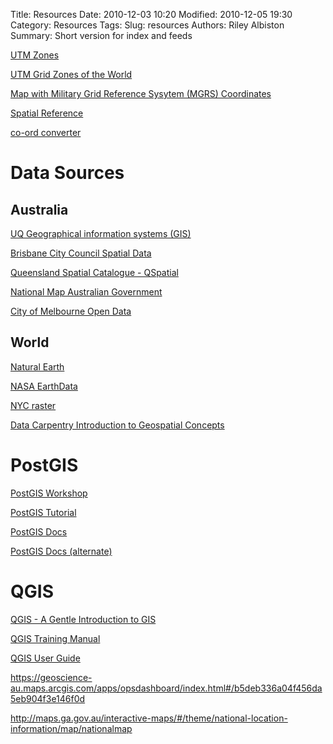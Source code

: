 Title: Resources
Date: 2010-12-03 10:20
Modified: 2010-12-05 19:30
Category: Resources
Tags: 
Slug: resources
Authors: Riley Albiston
Summary: Short version for index and feeds


[UTM Zones](https://mangomap.com/robertyoung/maps/69585/what-utm-zone-am-i-in-#)

[UTM Grid Zones of the World](http://dmap.co.uk/utmworld.htm)

[Map with Military Grid Reference Sysytem (MGRS) Coordinates](https://mappingsupport.com/p2/coordinates-mgrs-gissurfer-maps.html)

[Spatial Reference](https://spatialreference.org/)

[co-ord converter](http://legallandconverter.com/p50.html)

# Data Sources

## Australia

[UQ Geographical information systems (GIS)](https://guides.library.uq.edu.au/research-techniques/gis/data)

[Brisbane City Council Spatial Data](https://www.data.brisbane.qld.gov.au/data/group/spatial-data)

[Queensland Spatial Catalogue - QSpatial](http://qldspatial.information.qld.gov.au/catalogue/custom/index.page)

[National Map Australian Government](https://www.nationalmap.gov.au/)

[City of Melbourne Open Data](https://data.melbourne.vic.gov.au/)

## World

[Natural Earth](http://www.naturalearthdata.com/)

[NASA EarthData](https://earthdata.nasa.gov/)

[NYC raster](https://data.cityofnewyork.us/Environment/Landcover-Raster-Data-2010-3ft-Resolution/9auy-76zt)

[Data Carpentry Introduction to Geospatial Concepts](https://datacarpentry.org/organization-geospatial/)

# PostGIS

[PostGIS Workshop](https://www.postgis.net/workshops/postgis-intro/index.html)

[PostGIS Tutorial](https://www.postgresqltutorial.com/install-postgresql/)

[PostGIS Docs](https://www.postgresql.org/docs/12/index.html)

[PostGIS Docs (alternate)](https://postgis.net/docs/)

# QGIS

[QGIS - A Gentle Introduction to GIS](https://docs.qgis.org/3.10/en/docs/gentle_gis_introduction/)

[QGIS Training Manual](https://docs.qgis.org/3.10/en/docs/training_manual/)

[QGIS User Guide](https://docs.qgis.org/3.10/en/docs/user_manual/)


https://geoscience-au.maps.arcgis.com/apps/opsdashboard/index.html#/b5deb336a04f456da5eb904f3e146f0d

http://maps.ga.gov.au/interactive-maps/#/theme/national-location-information/map/nationalmap